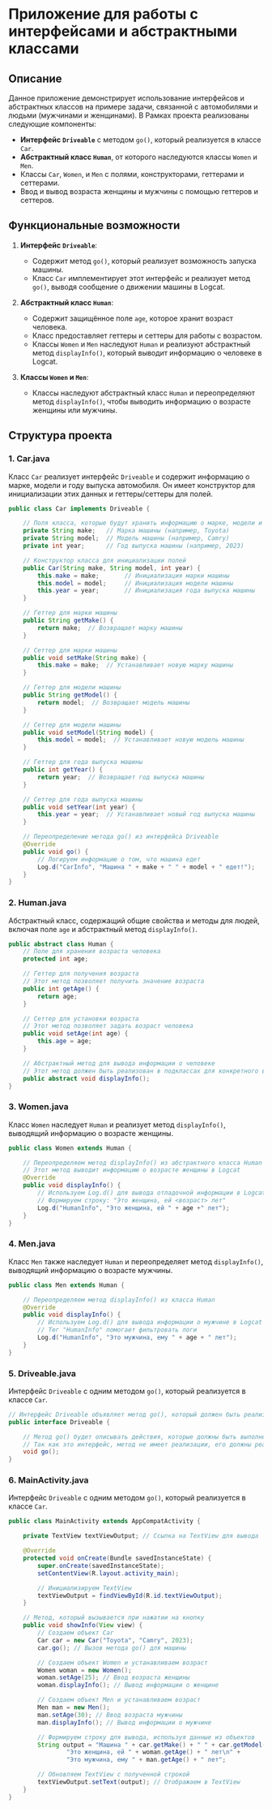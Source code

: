 # Приложение для работы с интерфейсами и абстрактными классами

## Описание

Данное приложение демонстрирует использование интерфейсов и абстрактных классов на примере задачи, связанной с автомобилями и людьми (мужчинами и женщинами). В Pамках проекта реализованы следующие компоненты:

- **Интерфейс `Driveable`** с методом `go()`, который реализуется в классе `Car`.
- **Абстрактный класс `Human`**, от которого наследуются классы `Women` и `Men`.
- Классы `Car`, `Women`, и `Men` с полями, конструкторами, геттерами и сеттерами.
- Ввод и вывод возраста женщины и мужчины с помощью геттеров и сеттеров.

## Функциональные возможности

1. **Интерфейс `Driveable`**:
    - Содержит метод `go()`, который реализует возможность запуска машины.
    - Класс `Car` имплементирует этот интерфейс и реализует метод `go()`, выводя сообщение о движении машины в Logcat.

2. **Абстрактный класс `Human`**:
    - Содержит защищённое поле `age`, которое хранит возраст человека.
    - Класс предоставляет геттеры и сеттеры для работы с возрастом.
    - Классы `Women` и `Men` наследуют `Human` и реализуют абстрактный метод `displayInfo()`, который выводит информацию о человеке в Logcat.

3. **Классы `Women` и `Men`**:
    - Классы наследуют абстрактный класс `Human` и переопределяют метод `displayInfo()`, чтобы выводить информацию о возрасте женщины или мужчины.

## Структура проекта

### 1. **Car.java**

Класс `Car` реализует интерфейс `Driveable` и содержит информацию о марке, модели и году выпуска автомобиля. Он имеет конструктор для инициализации этих данных и геттеры/сеттеры для полей.

```java
public class Car implements Driveable {

    // Поля класса, которые будут хранить информацию о марке, модели и году выпуска машины
    private String make;   // Марка машины (например, Toyota)
    private String model;  // Модель машины (например, Camry)
    private int year;      // Год выпуска машины (например, 2023)

    // Конструктор класса для инициализации полей
    public Car(String make, String model, int year) {
        this.make = make;       // Инициализация марки машины
        this.model = model;     // Инициализация модели машины
        this.year = year;       // Инициализация года выпуска машины
    }

    // Геттер для марки машины
    public String getMake() {
        return make;  // Возвращает марку машины
    }

    // Сеттер для марки машины
    public void setMake(String make) {
        this.make = make;  // Устанавливает новую марку машины
    }

    // Геттер для модели машины
    public String getModel() {
        return model;  // Возвращает модель машины
    }

    // Сеттер для модели машины
    public void setModel(String model) {
        this.model = model;  // Устанавливает новую модель машины
    }

    // Геттер для года выпуска машины
    public int getYear() {
        return year;  // Возвращает год выпуска машины
    }

    // Сеттер для года выпуска машины
    public void setYear(int year) {
        this.year = year;  // Устанавливает новый год выпуска машины
    }

    // Переопределение метода go() из интерфейса Driveable
    @Override
    public void go() {
        // Логируем информацию о том, что машина едет
        Log.d("CarInfo", "Машина " + make + " " + model + " едет!");
    }
}
```
### 2. **Human.java**

Абстрактный класс, содержащий общие свойства и методы для людей, включая поле `age` и абстрактный метод `displayInfo()`.

```java
public abstract class Human {
    // Поле для хранения возраста человека
    protected int age;

    // Геттер для получения возраста
    // Этот метод позволяет получить значение возраста
    public int getAge() {
        return age;
    }

    // Сеттер для установки возраста
    // Этот метод позволяет задать возраст человека
    public void setAge(int age) {
        this.age = age;
    }

    // Абстрактный метод для вывода информации о человеке
    // Этот метод должен быть реализован в подклассах для конкретного вывода информации
    public abstract void displayInfo();
}
```
### 3. **Women.java**

Класс `Women` наследует `Human` и реализует метод `displayInfo()`, выводящий информацию о возрасте женщины.

```java
public class Women extends Human {

    // Переопределяем метод displayInfo() из абстрактного класса Human
    // Этот метод выводит информацию о возрасте женщины в Logcat
    @Override
    public void displayInfo() {
        // Используем Log.d() для вывода отладочной информации в Logcat
        // Формируем строку: "Это женщина, ей <возраст> лет"
        Log.d("HumanInfo", "Это женщина, ей " + age +" лет");
    }
}
```
### 4. **Men.java**

Класс `Men` также наследует `Human` и переопределяет метод `displayInfo()`, выводящий информацию о возрасте мужчины.

```java
public class Men extends Human {

    // Переопределяем метод displayInfo() из класса Human
    @Override
    public void displayInfo() {
        // Используем Log.d() для вывода информации о мужчине в Logcat
        // Тег "HumanInfo" помогает фильтровать логи
        Log.d("HumanInfo", "Это мужчина, ему " + age + " лет");
    }
}
```
### 5. **Driveable.java**

Интерфейс `Driveable` с одним методом `go()`, который реализуется в классе `Car`.

```java
// Интерфейс Driveable объявляет метод go(), который должен быть реализован в классе, который будет имплементировать этот интерфейс
public interface Driveable {

    // Метод go() будет описывать действия, которые должны быть выполнены для объекта, который может двигаться.
    // Так как это интерфейс, метод не имеет реализации, его должны реализовать конкретные классы.
    void go();
}

```

### 6. **MainActivity.java**

Интерфейс `Driveable` с одним методом `go()`, который реализуется в классе `Car`.

```java
public class MainActivity extends AppCompatActivity {

    private TextView textViewOutput; // Ссылка на TextView для вывода

    @Override
    protected void onCreate(Bundle savedInstanceState) {
        super.onCreate(savedInstanceState);
        setContentView(R.layout.activity_main);

        // Инициализируем TextView
        textViewOutput = findViewById(R.id.textViewOutput);
    }

    // Метод, который вызывается при нажатии на кнопку
    public void showInfo(View view) {
        // Создаем объект Car
        Car car = new Car("Toyota", "Camry", 2023);
        car.go(); // Вызов метода go() для машины

        // Создаем объект Women и устанавливаем возраст
        Women woman = new Women();
        woman.setAge(25); // Ввод возраста женщины
        woman.displayInfo(); // Вывод информации о женщине

        // Создаем объект Men и устанавливаем возраст
        Men man = new Men();
        man.setAge(30); // Ввод возраста мужчины
        man.displayInfo(); // Вывод информации о мужчине

        // Формируем строку для вывода, используя данные из объектов
        String output = "Машина " + car.getMake() + " " + car.getModel() + " едет!\n" +
                "Это женщина, ей " + woman.getAge() + " лет\n" +
                "Это мужчина, ему " + man.getAge() + " лет";

        // Обновляем TextView с полученной строкой
        textViewOutput.setText(output); // Отображаем в TextView
    }
}
